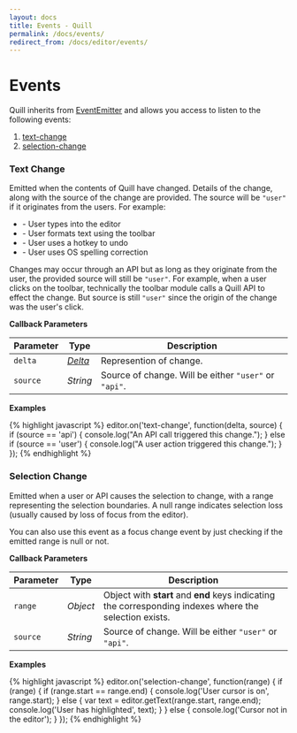 ```yaml
---
layout: docs
title: Events - Quill
permalink: /docs/events/
redirect_from: /docs/editor/events/
---
```


# Events

Quill inherits from [EventEmitter](https://github.com/asyncly/EventEmitter2) and allows you access to listen to the following events:

1. [text-change](#text-change)
1. [selection-change](#selection-change)

### Text Change

Emitted when the contents of Quill have changed. Details of the change, along with the source of the change are provided. The source will be `"user"` if it originates from the users. For example:

- \- User types into the editor
- \- User formats text using the toolbar
- \- User uses a hotkey to undo
- \- User uses OS spelling correction

Changes may occur through an API but as long as they originate from the user, the provided source will still be `"user"`. For example, when a user clicks on the toolbar, technically the toolbar module calls a Quill API to effect the change. But source is still `"user"` since the origin of the change was the user's click.

**Callback Parameters**

| Parameter | Type                     | Description
|-----------|--------------------------|------------
| `delta`   | [_Delta_](/docs/deltas/) | Represention of change.
| `source`  | _String_                 | Source of change. Will be either `"user"` or `"api"`.

**Examples**

{% highlight javascript %}
editor.on('text-change', function(delta, source) {
  if (source == 'api') {
    console.log("An API call triggered this change.");
  } else if (source == 'user') {
    console.log("A user action triggered this change.");
  }
});
{% endhighlight %}

### Selection Change

Emitted when a user or API causes the selection to change, with a range representing the selection boundaries. A null range indicates selection loss (usually caused by loss of focus from the editor).

You can also use this event as a focus change event by just checking if the emitted range is null or not.

**Callback Parameters**

| Parameter | Type     | Description
|-----------|----------|------------
| `range`   | _Object_ | Object with **start** and **end** keys indicating the corresponding indexes where the selection exists.
| `source`  | _String_ | Source of change. Will be either `"user"` or `"api"`.

**Examples**

{% highlight javascript %}
editor.on('selection-change', function(range) {
  if (range) {
    if (range.start == range.end) {
      console.log('User cursor is on', range.start);
    } else {
      var text = editor.getText(range.start, range.end);
      console.log('User has highlighted', text);
    }
  } else {
    console.log('Cursor not in the editor');
  }
});
{% endhighlight %}
